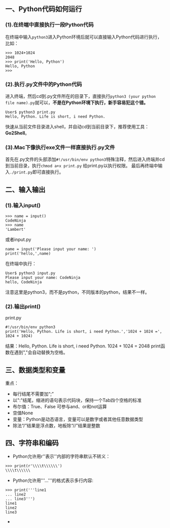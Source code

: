 ## 一、Python代码如何运行

### (1).在终端中直接执行一段Python代码
在终端中输入``python3``进入Python环境后就可以直接输入Python代码进行执行，比如：
```
>>> 1024+1024
2048
>>> print('Hello, Python')
Hello, Python
>>> 
```

### (2).执行.py文件中的Python代码
进入终端，然后cd到.py文件所在的目录下，直接执行``python3 (your python file name).py``就可以，**不是在Python环境下执行，新手容易犯这个错。**
```
User$ python3 print.py
Hello, Python. Life is short, i need Python.
```

快速从当前文件目录进入shell，并自动cd到当前目录下，推荐使用工具：**Go2Shell**。

### (3).Mac下像执行exe文件一样直接执行.py文件
首先在.py文件的头部添加``#!/usr/bin/env python3``特殊注释，然后进入终端并cd到当前目录，执行``chmod a+x print.py`` 给print.py以执行权限。
最后再终端中输入``./print.py``即可直接执行。


## 二、输入输出

### (1).输入input()

```
>>> name = input()
CodeNinja
>>> name
'Lambert'
```
或者input.py
```
name = input('Please input your name: ')
print('hello,',name)
```
在终端中执行：
```
User$ python3 input.py
Please input your name: CodeNinja
hello, CodeNinja
```
注意这里是python3，而不是python，不同版本的python，结果不一样。


### (2).输出print()

print.py
```
#!/usr/bin/env python3
print('Hello, Python. Life is short, i need Python.','1024 + 1024 =', 1024 + 1024)
```
结果：Hello, Python. Life is short, i need Python. 1024 + 1024 = 2048
print函数在遇到","会自动替换为空格。

## 三、数据类型和变量

重点：
- 每行结尾不需要加“;”
- 以":"结尾，缩进的语句表示代码块，保持一个Tab四个空格的标准
- 布尔值：True、False 可参与and、or和not运算
- 空值None
- 变量：Python是动态语言，变量可以是数字或者其他任意数据类型
- 除法“/”结果是浮点数，地板除“//”结果是整数

## 四、字符串和编码

- Python允许用r''表示''内部的字符串默认不转义：
```
>>> print(r'\\\\t\\\\\\')
\\\\t\\\\\\
```

- Python允许用'''...'''的格式表示多行内容:
```
>>> print('''line1
... line2
... line3''')
line1
line2
line3
```

- 
